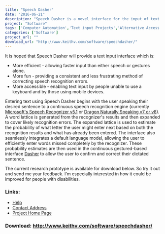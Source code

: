 ```yaml
---
title: "Speech Dasher"
date: "2016-06-21"
description: "Speech Dasher is a novel interface for the input of text using a combination of speech and gestures. A speech recognizer provides the initial guess of the user\'s desired text while a gesture-based interface allows the user to confirm and correct the recognizer\'s output."
project: "Software"
tags: ['Computer Automation','Text input Projects','Alternative Access' ]
categories: ['Software']
project_url: ""
download_url: "http://www.keithv.com/software/speechdasher/"
---
```

It is hoped that Speech Dasher will provide a text input interface which is:

- More efficient - allowing faster input than either speech or gestures alone.
- More fun - providing a consistent and less frustrating method of correcting speech recognition errors.
- More accessible - enabling text input by people unable to use a keyboard and by those using mobile devices.

  
Entering text using Speech Dasher begins with the user speaking their desired sentence to a continuous speech recognition engine (currently <a href="">Microsoft's Speech Recognizer v5.1</a> or <a href="">Dragon Naturally Speaking v7 or v8</a>). A word lattice is generated from the recognizer's results and then expanded to cover likely recognition errors. The expanded lattice is used to estimate the probability of what letter the user might enter next based on both the recognition results and what has already been entered. The interface also seamlessly integrates a default language model, allowing the user to efficiently enter words missed completely by the recognizer. These probability estimates are then used in the continuous gestured-based interface <a href="">Dasher</a> to allow the user to confirm and correct their dictated sentence.   
  
The current research prototype is available for download below. So try it out and send me your feedback. I'm especially interested in how it could be improved for people with disabilities.

### Links:
- <a href="http://www.oatsoft.org/Software/speech-dasher/help">Help</a>
- <a href="mailto:kv227@cam.ac.uk">Contact Address</a>
- <a href="http://www.inference.phy.cam.ac.uk/kv227/speechdasher/">Project Home Page</a>

### Download: http://www.keithv.com/software/speechdasher/ 